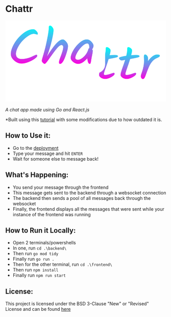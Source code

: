# Chattr

![Chattr Logo](chattr_logo_v5.png)

*A chat app made using Go and React.js*

*Built using this [tutorial](https://tutorialedge.net/projects/chat-system-in-go-and-react/) with some modifications due to how outdated it is.

## How to Use it:
- Go to the [deployment](https://go-and-react-website.vercel.app/)
- Type your message and hit `ENTER`
- Wait for someone else to message back!

## What's Happening:
- You send your message through the frontend
- This message gets sent to the backend through a websocket connection
- The backend then sends a pool of all messages back through the websocket
- Finally, the frontend displays all the messages that were sent while your instance of the frontend was running

## How to Run it Locally:
- Open 2 terminals/powershells
- In one, run `cd .\backend\`
- Then run `go mod tidy`
- Finally run `go run .`
- Then for the other terminal, run `cd .\frontend\`
- Then run `npm install`
- Finally run `npm run start`

## License:
This project is licensed under the BSD 3-Clause "New" or "Revised" License and can be found [here](LICENSE)
